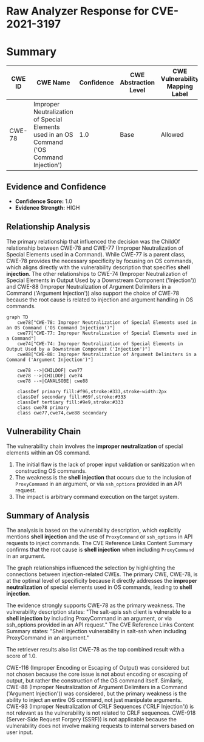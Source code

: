 # Raw Analyzer Response for CVE-2021-3197

# Summary
| CWE ID | CWE Name | Confidence | CWE Abstraction Level | CWE Vulnerability Mapping Label | CWE-Vulnerability Mapping Notes |
|---|---|---|---|---|---|
| CWE-78 | Improper Neutralization of Special Elements used in an OS Command ('OS Command Injection') | 1.0 | Base | Allowed | Primary CWE |

## Evidence and Confidence

*   **Confidence Score:** 1.0
*   **Evidence Strength:** HIGH

## Relationship Analysis
The primary relationship that influenced the decision was the ChildOf relationship between CWE-78 and CWE-77 (Improper Neutralization of Special Elements used in a Command). While CWE-77 is a parent class, CWE-78 provides the necessary specificity by focusing on OS commands, which aligns directly with the vulnerability description that specifies **shell injection**. The other relationships to CWE-74 (Improper Neutralization of Special Elements in Output Used by a Downstream Component ('Injection')) and CWE-88 (Improper Neutralization of Argument Delimiters in a Command ('Argument Injection')) also support the choice of CWE-78 because the root cause is related to injection and argument handling in OS commands.

```mermaid
graph TD
    cwe78["CWE-78: Improper Neutralization of Special Elements used in an OS Command ('OS Command Injection')"]
    cwe77["CWE-77: Improper Neutralization of Special Elements used in a Command"]
    cwe74["CWE-74: Improper Neutralization of Special Elements in Output Used by a Downstream Component ('Injection')"]
    cwe88["CWE-88: Improper Neutralization of Argument Delimiters in a Command ('Argument Injection')"]

    cwe78 -->|CHILDOF| cwe77
    cwe78 -->|CHILDOF| cwe74
    cwe78 -->|CANALSOBE| cwe88
    
    classDef primary fill:#f96,stroke:#333,stroke-width:2px
    classDef secondary fill:#69f,stroke:#333
    classDef tertiary fill:#9e9,stroke:#333
    class cwe78 primary
    class cwe77,cwe74,cwe88 secondary
```

## Vulnerability Chain
The vulnerability chain involves the **improper neutralization** of special elements within an OS command.

1.  The initial flaw is the lack of proper input validation or sanitization when constructing OS commands.
2.  The weakness is the **shell injection** that occurs due to the inclusion of `ProxyCommand` in an argument, or via `ssh_options` provided in an API request.
3.  The impact is arbitrary command execution on the target system.

## Summary of Analysis
The analysis is based on the vulnerability description, which explicitly mentions **shell injection** and the use of `ProxyCommand` or `ssh_options` in API requests to inject commands. The CVE Reference Links Content Summary confirms that the root cause is **shell injection** when including `ProxyCommand` in an argument.

The graph relationships influenced the selection by highlighting the connections between injection-related CWEs. The primary CWE, CWE-78, is at the optimal level of specificity because it directly addresses the **improper neutralization** of special elements used in OS commands, leading to **shell injection**.

The evidence strongly supports CWE-78 as the primary weakness. The vulnerability description states: "The salt-apis ssh client is vulnerable to a **shell injection** by including ProxyCommand in an argument, or via ssh_options provided in an API request." The CVE Reference Links Content Summary states: "Shell injection vulnerability in salt-ssh when including ProxyCommand in an argument."

The retriever results also list CWE-78 as the top combined result with a score of 1.0.

CWE-116 (Improper Encoding or Escaping of Output) was considered but not chosen because the core issue is not about encoding or escaping of output, but rather the construction of the OS command itself. Similarly, CWE-88 (Improper Neutralization of Argument Delimiters in a Command ('Argument Injection')) was considered, but the primary weakness is the ability to inject an entire OS command, not just manipulate arguments. CWE-93 (Improper Neutralization of CRLF Sequences ('CRLF Injection')) is not relevant as the vulnerability is not related to CRLF sequences. CWE-918 (Server-Side Request Forgery (SSRF)) is not applicable because the vulnerability does not involve making requests to internal servers based on user input.
